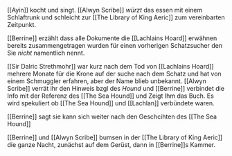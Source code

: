 [[Ayin]] kocht und singt. [[Alwyn Scribe]] _würzt_ das essen mit einem Schlaftrunk und schleicht zur [[The Library of King Aeric]] zum vereinbarten Zeitpunkt.

[[Berrine]] erzählt dass alle Dokumente die [[Lachlains Hoard]] erwähnen bereits zusammengetragen wurden für einen vorherigen Schatzsucher den Sie _nicht_ namentlich nennt.

[[Sir Dalric Strethmohr]] war kurz nach dem Tod von [[Lachlains Hoard]] mehrere Monate für die Krone auf der suche nach dem Schatz und hat von einem Schmuggler erfahren, aber der Name blieb unbekannt. [[Alwyn Scribe]] verrät ihr den Hinweis bzgl des _Hound_ und [[Berrine]] verbindet die Info mit der Referenz des [[The Sea Hound]] und Zeigt Ihm das Buch. Es wird spekuliert ob [[The Sea Hound]] und [[Lachlan]] verbündete waren.

[[Berrine]] sagt sie kann sich weiter nach den Geschcihten des [[The Sea Hound]]

[[Berrine]] und [[Alwyn Scribe]] bumsen in der [[The Library of King Aeric]] die ganze Nacht, zunächst auf dem Gerüst, dann in [[Berrine]]s Kammer.
